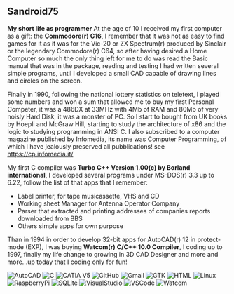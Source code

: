 ## **Sandroid75**

**My short life as programmer**
At the age of 10 I received my first computer as a gift: the **Commodore(r) C16**, I remember that it was not as easy to find games for it as it was for the Vic-20 or ZX Spectrum(r) produced by Sinclair or the legendary Commodore(r) C64, so after having desired a Home Computer so much the only thing left for me to do was read the Basic manual that was in the package, reading and testing I had written several simple programs, until I developed a small CAD capable of drawing lines and circles on the screen.

Finally in 1990, following the national lottery statistics on teletext, I played some numbers and won a sum that allowed me to buy my first Personal Competer, it was a 486DX at 33MHz with 4Mb of RAM and  80Mb of very noisly Hard Disk, it was a monster of PC. So I start to bought from UK books by Hoepli and McGraw Hill, starting to study the architecture of x86 and the logic to studying programming in ANSI C. 
I also subscribed to a computer magazine published by Infomedia, its name was Computer Programming, of which I have jealously preserved all pubblications! see https://cp.infomedia.it/

My first C compiler was **Turbo C++ Version 1.00(c) by Borland international**, I developed several programs under MS-DOS(r) 3.3 up to 6.22, follow the list of that apps that I remember:
- Label printer, for tape musicassette, VHS and CD
- Working sheet Manager for Antenna Operator Company
- Parser that extracted and printing addresses of companies reports downloaded from BBS
- Others simple apps for own purpose

Than in 1994 in order to develop 32-bit apps for AutoCAD(r) 12 in protect-mode (EXP), I was buying **Watcom(r) C/C++ 10.0 Compiler**, I coding up to 1997, finally my life change to growing in 3D CAD Designer and more and more...up today that I coding only for fun!

![AutoCAD](icon/AutoCAD.svg)
![C](icon/C.svg)
![CATIA V5](icon/DS-CATIA.svg)
![GitHub](icon/Github.svg)
![Gmail](icon/Gmail.svg)
![GTK](icon/GTK.svg)
![HTML](icon/HTML.svg)
![Linux](icon/Linux.svg)
![RaspberryPi](icon/RaspberryPi.svg)
![SQLite](icon/SQLite.svg)
![VisualStudio](icon/VisualStudio.svg)
![VSCode](icon/VSCode.svg)
![Watcom](icon/Watcom.svg)